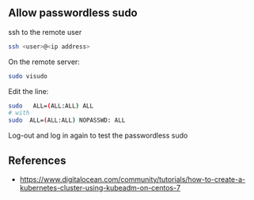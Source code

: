 ## Allow passwordless sudo
ssh to the remote user
```sh
ssh <user>@<ip address>
```

On the remote server:
```sh
sudo visudo
```

Edit the line:
```sh
sudo   ALL=(ALL:ALL) ALL
# with
sudo  ALL=(ALL:ALL) NOPASSWD: ALL
```
Log-out and log in again to test the passwordless sudo

## References
- https://www.digitalocean.com/community/tutorials/how-to-create-a-kubernetes-cluster-using-kubeadm-on-centos-7
